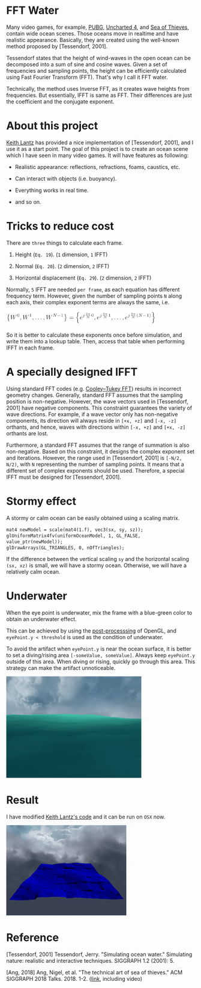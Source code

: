 # FFT Water

Many video games,
for example, [PUBG](https://en.wikipedia.org/wiki/PlayerUnknown%27s_Battlegrounds),
[Uncharted 4](https://en.wikipedia.org/wiki/Uncharted_4:_A_Thief%27s_End),
and [Sea of Thieves](https://en.wikipedia.org/wiki/Sea_of_Thieves),
contain wide ocean scenes.
Those oceans move in realtime and have realistic appearance.
Basically, they are created using the well-known method proposed by [Tessendorf, 2001].

Tessendorf states that the height of wind-waves in the open ocean
can be decomposed into a sum of sine and cosine waves.
Given a set of frequencies and sampling points,
the height can be efficiently calculated using Fast Fourier Transform (FFT).
That's why I call it FFT water.

Technically, the method uses Inverse FFT, as it creates wave heights from frequencies.
But essentially, IFFT is same as FFT.
Their differences are just the coefficient and the conjugate exponent.

# About this project

[Keith Lantz](https://www.keithlantz.net/2011/10/ocean-simulation-part-one-using-the-discrete-fourier-transform/) has provided a nice implementation of [Tessendorf, 2001], and I use it as a start point.
The goal of this project is to create an ocean scene which I have seen in many video games.
It will have features as following:

- Realistic appearance: reflections, refractions, foams, caustics, etc.

- Can interact with objects (i.e. buoyancy).

- Everything works in real time.

- and so on.

# Tricks to reduce cost

There are `three` things to calculate each frame.

1. Height (`Eq. 19`). (`1` dimension, `1` IFFT)

2. Normal (`Eq. 20`). (`2` dimension, `2` IFFT)

3. Horizontal displacement (`Eq. 29`). (`2` dimension, `2` IFFT)

Normally, `5` IFFT are needed `per frame`,
as each equation has different frequency term.
However, given the number of sampling points `N` along each axis,
their complex exponent terms are always the same, i.e.

![Wk](./image/Wk.png)

So it is better to calculate these exponents once before simulation,
and write them into a lookup table.
Then, access that table when performing IFFT in each frame.

# A specially designed IFFT

Using standard FFT codes (e.g. [Cooley–Tukey FFT](https://rosettacode.org/wiki/Fast_Fourier_transform#C.2B.2B)) results in incorrect geometry changes.
Generally, standard FFT assumes that the sampling position is non-negative.
However, the wave vectors used in [Tessendorf, 2001] have negative components.
This constraint guarantees the variety of wave directions.
For example, if a wave vector only has non-negative components,
its direction will always reside in `[+x, +z]` and `[-x, -z]` orthants, and hence,
waves with directions within `[-x, +z]` and `[+x, -z]` orthants are lost.

Furthermore, a standard FFT assumes that the range of summation is also non-negative.
Based on this constraint, it designs the complex exponent set and iterations.
However, the range used in [Tessendorf, 2001] is `[-N/2, N/2)`, with `N` representing the number of sampling points.
It means that a different set of complex exponents should be used.
Therefore, a special IFFT must be designed for [Tessendorf, 2001].

# Stormy effect

A stormy or calm ocean can be easily obtained using a scaling matrix.

```
mat4 newModel = scale(mat4(1.f), vec3(sx, sy, sz));
glUniformMatrix4fv(uniformOceanModel, 1, GL_FALSE, value_ptr(newModel));
glDrawArrays(GL_TRIANGLES, 0, nOfTriangles);
```

If the difference between the vertical scaling `sy`
and the horizontal scaling `(sx, xz)` is small,
we will have a stormy ocean.
Otherwise, we will have a relatively calm ocean.

# Underwater

When the eye point is underwater, mix the frame with a blue-green color
to obtain an underwater effect.

This can be achieved by using the [post-processsing](https://en.wikibooks.org/wiki/OpenGL_Programming/Post-Processing) of OpenGL,
and `eyePoint.y < threshold` is used as the condition of underwater.

To avoid the artifact when `eyePoint.y` is near the ocean surface,
it is better to set a diving/rising area `[-someValue, someValue]`.
Always keep `eyePoint.y` outside of this area.
When diving or rising, quickly go through this area.
This strategy can make the artifact unnoticeable.

![underwater](./underwater.gif)

# Result

I have modified [Keith Lantz's code](https://github.com/klantz81/ocean-simulation/tree/master/src) and it can be run on `OSX` now.

![output](./output.gif)


# Reference
[Tessendorf, 2001] Tessendorf, Jerry. "Simulating ocean water." Simulating nature: realistic and interactive techniques. SIGGRAPH 1.2 (2001): 5.

[Ang, 2018] Ang, Nigel, et al. "The technical art of sea of thieves." ACM SIGGRAPH 2018 Talks. 2018. 1-2. ([link](https://dl.acm.org/doi/10.1145/3214745.3214820), including video)
